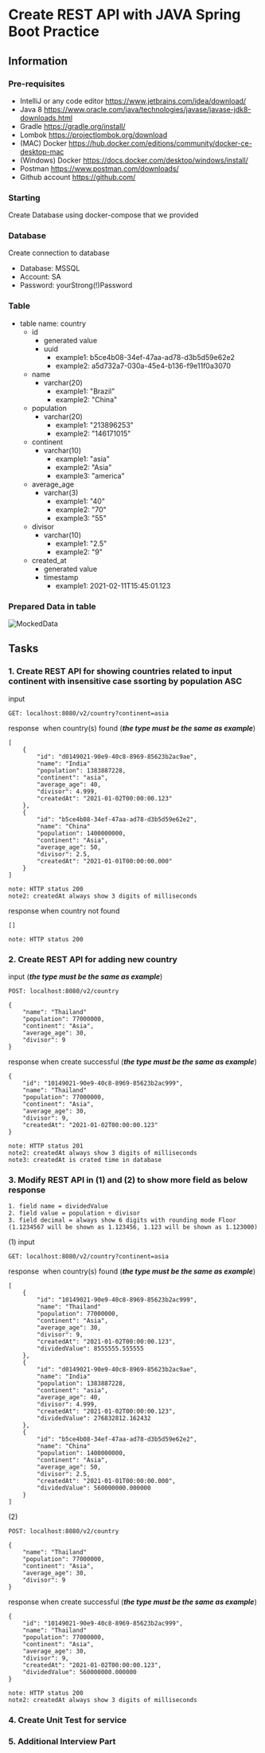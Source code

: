 # Create REST API with JAVA Spring Boot Practice
## Information
### Pre-requisites
- IntelliJ or any code editor https://www.jetbrains.com/idea/download/ 
- Java 8 https://www.oracle.com/java/technologies/javase/javase-jdk8-downloads.html
- Gradle https://gradle.org/install/ 
- Lombok https://projectlombok.org/download
- (MAC) Docker https://hub.docker.com/editions/community/docker-ce-desktop-mac
- (Windows) Docker https://docs.docker.com/desktop/windows/install/
- Postman https://www.postman.com/downloads/ 
- Github account https://github.com/

### Starting
Create Database using docker-compose that we provided

### Database
Create connection to database
- Database: MSSQL
- Account: SA
- Password: yourStrong(!)Password

### Table
- table name: country
	- id
		- generated value
		- uuid
			- example1: b5ce4b08-34ef-47aa-ad78-d3b5d59e62e2
			- example2: a5d732a7-030a-45e4-b136-f9e11f0a3070
	- name
		- varchar(20)
			- example1: "Brazil"
			- example2: "China"			
	- population
		- varchar(20)
			- example1: "213896253"
			- example2: "146171015"
	- continent
		- varchar(10)
			- example1: "asia"
			- example2: "Asia"
			- example3: "america"
	- average_age
		- varchar(3)
			- example1: "40"
			- example2: "70"
			- example3: "55"			
	- divisor
		- varchar(10)
			- example1: "2.5"
			- example2: "9"
	- created_at
		- generated value
		- timestamp
			- example1: 2021-02-11T15:45:01.123

### Prepared Data in table
![MockedData](https://github.com/scottbright/alpha-exam-rahul/blob/main/image/image2.png?raw=true)

## Tasks

### 1. Create REST API for showing countries related to input continent with insensitive case ssorting by population ASC
input
```
GET: localhost:8080/v2/country?continent=asia
```
response  when country(s) found (***the type must be the same as example***)
```
[
    {
        "id": "d0149021-90e9-40c8-8969-85623b2ac9ae",
        "name": "India"
        "population": 1383887228,
        "continent": "asia",
        "average_age": 40,
        "divisor": 4.999,
        "createdAt": "2021-01-02T00:00:00.123"
    },
    {
        "id": "b5ce4b08-34ef-47aa-ad78-d3b5d59e62e2",
        "name": "China"
        "population": 1400000000,
        "continent": "Asia",
        "average_age": 50,
        "divisor": 2.5,
        "createdAt": "2021-01-01T00:00:00.000"
    }
]

note: HTTP status 200
note2: createdAt always show 3 digits of milliseconds
```
response when country not found
```
[]

note: HTTP status 200
```

### 2. Create REST API for adding new country
input (***the type must be the same as example***)
```
POST: localhost:8080/v2/country

{
    "name": "Thailand"
    "population": 77000000,
    "continent": "Asia",
    "average_age": 30,
    "divisor": 9
}
```
response when create successful (***the type must be the same as example***)
```
{
    "id": "10149021-90e9-40c8-8969-85623b2ac999",
    "name": "Thailand"
    "population": 77000000,
    "continent": "Asia",
    "average_age": 30,
    "divisor": 9,
    "createdAt": "2021-01-02T00:00:00.123"
}

note: HTTP status 201
note2: createdAt always show 3 digits of milliseconds
note3: createdAt is crated time in database
```

### 3. Modify REST API in (1) and (2) to show more field as below response
	1. field name = dividedValue
	2. field value = population ÷ divisor
	3. field decimal = always show 6 digits with rounding mode Floor (1.1234567 will be shown as 1.123456, 1.123 will be shown as 1.123000)
(1)
input
```
GET: localhost:8080/v2/country?continent=asia
```
response  when country(s) found (***the type must be the same as example***)
```
[
    {
        "id": "10149021-90e9-40c8-8969-85623b2ac999",
        "name": "Thailand"
        "population": 77000000,
        "continent": "Asia",
        "average_age": 30,
        "divisor": 9,
        "createdAt": "2021-01-02T00:00:00.123",
        "dividedValue": 8555555.555555
    },
    {
        "id": "d0149021-90e9-40c8-8969-85623b2ac9ae",
        "name": "India"
        "population": 1383887228,
        "continent": "asia",
        "average_age": 40,
        "divisor": 4.999,
        "createdAt": "2021-01-02T00:00:00.123",
        "dividedValue": 276832812.162432
    },
    {
        "id": "b5ce4b08-34ef-47aa-ad78-d3b5d59e62e2",
        "name": "China"
        "population": 1400000000,
        "continent": "Asia",
        "average_age": 50,
        "divisor": 2.5,
        "createdAt": "2021-01-01T00:00:00.000",
        "dividedValue": 560000000.000000
    }
]

```
(2)
```
POST: localhost:8080/v2/country
```
```
{
    "name": "Thailand"
    "population": 77000000,
    "continent": "Asia",
    "average_age": 30,
    "divisor": 9
}
```
response when create successful (***the type must be the same as example***)
```
{
    "id": "10149021-90e9-40c8-8969-85623b2ac999",
    "name": "Thailand"
    "population": 77000000,
    "continent": "Asia",
    "average_age": 30,
    "divisor": 9,
    "createdAt": "2021-01-02T00:00:00.123",
    "dividedValue": 560000000.000000
}

note: HTTP status 200
note2: createdAt always show 3 digits of milliseconds
```
### 4. Create Unit Test for service
### 5. Additional Interview Part
